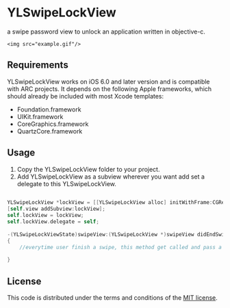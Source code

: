 # YLSwipeLockView
a swipe password view to unlock an application written in objective-c.
	
	<img src="example.gif"/>
## Requirements

YLSwipeLockView works on iOS 6.0 and later version and is compatible with ARC projects. It depends on the following Apple frameworks, which should already be included with most Xcode templates:

* Foundation.framework
* UIKit.framework
* CoreGraphics.framework
* QuartzCore.framework

## Usage

 1. Copy the YLSwipeLockView folder to your project.
 2. Add YLSwipeLockView as a subview wherever you want add set a delegate to this YLSwipeLockView.

```objective-c
		
YLSwipeLockView *lockView = [[YLSwipeLockView alloc] initWithFrame:CGRectMake(20, self.view.bounds.size.height - viewHeight - 40 - 100, viewWidth, viewHeight)];
[self.view addSubview:lockView];
self.lockView = lockView;
self.lockView.delegate = self;
    
-(YLSwipeLockViewState)swipeView:(YLSwipeLockView *)swipeView didEndSwipeWithPassword:(NSString *)password
{
    //everytime user finish a swipe, this method get called and pass a password, add your logic here.
    
}
```
## License

This code is distributed under the terms and conditions of the [MIT license](LICENSE).
